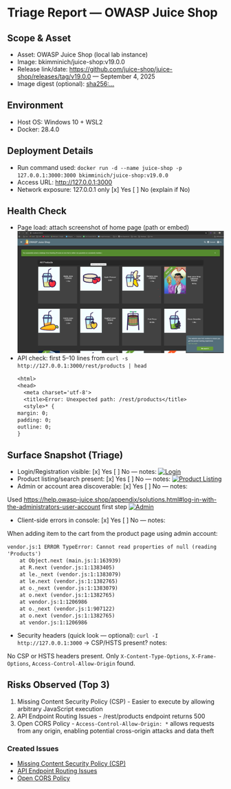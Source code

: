 # Triage Report — OWASP Juice Shop

## Scope & Asset
- Asset: OWASP Juice Shop (local lab instance)
- Image: bkimminich/juice-shop:v19.0.0
- Release link/date: https://github.com/juice-shop/juice-shop/releases/tag/v19.0.0 — September 4, 2025
- Image digest (optional): <sha256:...>

## Environment
- Host OS: Windows 10 + WSL2
- Docker: 28.4.0

## Deployment Details
- Run command used: `docker run -d --name juice-shop -p 127.0.0.1:3000:3000 bkimminich/juice-shop:v19.0.0`
- Access URL: http://127.0.0.1:3000
- Network exposure: 127.0.0.1 only [x] Yes  [ ] No  (explain if No)

## Health Check
- Page load: attach screenshot of home page (path or embed)
  [![Home Page](./assets1/1.3.png)](./assets1/1.3.png)
- API check: first 5–10 lines from `curl -s http://127.0.0.1:3000/rest/products | head`
  ```
  <html>
  <head>
    <meta charset='utf-8'>
    <title>Error: Unexpected path: /rest/products</title>
    <style>* {
  margin: 0;
  padding: 0;
  outline: 0;
  }
    ```

## Surface Snapshot (Triage)
- Login/Registration visible: [x] Yes  [ ] No — notes: [![Login](./assets1/login.png)](./assets1/login.png)
- Product listing/search present: [x] Yes  [ ] No — notes: [![Product Listing](./assets1/products.png)](./assets1/products.png)
- Admin or account area discoverable: [x] Yes  [ ] No — notes: 

Used https://help.owasp-juice.shop/appendix/solutions.html#log-in-with-the-administrators-user-account first step
[![Admin](./assets1/admin.png)](./assets1/admin.png)
- Client-side errors in console: [x] Yes  [ ] No — notes: 

When adding item to the cart from the product page using admin account:
```
vendor.js:1 ERROR TypeError: Cannot read properties of null (reading 'Products')
    at Object.next (main.js:1:163939)
    at R.next (vendor.js:1:1383405)
    at le._next (vendor.js:1:1383079)
    at le.next (vendor.js:1:1382765)
    at o._next (vendor.js:1:1383079)
    at o.next (vendor.js:1:1382765)
    at vendor.js:1:1206986
    at o._next (vendor.js:1:907122)
    at o.next (vendor.js:1:1382765)
    at vendor.js:1:1206986
```
- Security headers (quick look — optional): `curl -I http://127.0.0.1:3000` → CSP/HSTS present? notes:

No CSP or HSTS headers present. Only ```X-Content-Type-Options```, ```X-Frame-Options```, ```Access-Control-Allow-Origin``` found.

## Risks Observed (Top 3)
1) Missing Content Security Policy (CSP) - Easier to execute by allowing arbitrary JavaScript execution
2) API Endpoint Routing Issues - /rest/products endpoint returns 500
3) Open CORS Policy - ```Access-Control-Allow-Origin: *``` allows requests from any origin, enabling potential cross-origin attacks and data theft

### Created Issues
- [Missing Content Security Policy (CSP)](https://github.com/lanebo1/F25-DevSecOps-Intro/issues/2)
- [API Endpoint Routing Issues](https://github.com/lanebo1/F25-DevSecOps-Intro/issues/3)
- [Open CORS Policy](https://github.com/lanebo1/F25-DevSecOps-Intro/issues/4)
